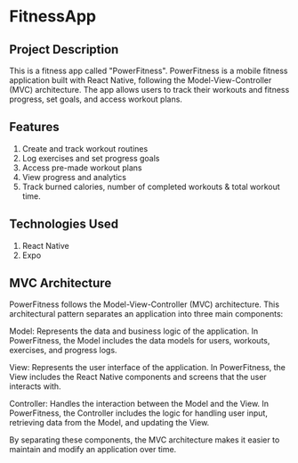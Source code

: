 # FitnessApp

## Project Description
This is a fitness app called "PowerFitness". PowerFitness is a mobile fitness application built with React Native, following the Model-View-Controller (MVC) architecture. The app allows users to track their workouts and fitness progress, set goals, and access workout plans.

## Features
1. Create and track workout routines
2. Log exercises and set progress goals
3. Access pre-made workout plans
4. View progress and analytics
5. Track burned calories, number of completed workouts & total workout time.

## Technologies Used
1. React Native
2. Expo

## MVC Architecture
PowerFitness follows the Model-View-Controller (MVC) architecture. This architectural pattern separates an application into three main components:

Model: Represents the data and business logic of the application. In PowerFitness, the Model includes the data models for users, workouts, exercises, and progress logs.

View: Represents the user interface of the application. In PowerFitness, the View includes the React Native components and screens that the user interacts with.

Controller: Handles the interaction between the Model and the View. In PowerFitness, the Controller includes the logic for handling user input, retrieving data from the Model, and updating the View.

By separating these components, the MVC architecture makes it easier to maintain and modify an application over time.
